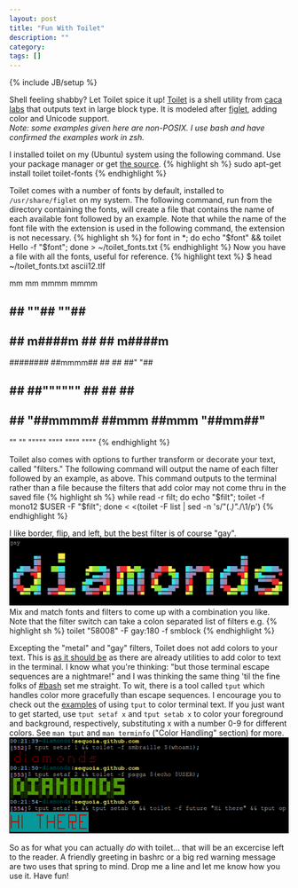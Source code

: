 ```yaml
---
layout: post
title: "Fun With Toilet"
description: ""
category: 
tags: []
---
```

{% include JB/setup %}

Shell feeling shabby? Let Toilet spice it up! [Toilet](http://caca.zoy.org/wiki/toilet) is a shell utility from [caca labs](http://caca.zoy.org/) that outputs text in large block type.  It is modeled after [figlet](http://www.figlet.org/), adding color and Unicode support.<br>
*Note: some examples given here are non-POSIX. I use bash and have confirmed the examples work in zsh.*

I installed toilet on my (Ubuntu) system using the following command.  Use your package manager or get [the source](http://caca.zoy.org/wiki/toilet).
{% highlight sh %}
sudo apt-get install toilet toilet-fonts
{% endhighlight %}

Toilet comes with a number of fonts by default, installed to ```/usr/share/figlet``` on my system.  The following command, run from the directory containing the fonts, will create a file that contains the name of each available font followed by an example.  Note that while the name of the font file with the extension is used in the following command, the extension is not necessary.
{% highlight sh %}
for font in *; do
	echo "$font" && toilet Hello -f "$font";
done > ~/toilet_fonts.txt
{% endhighlight %}
Now you have a file with all the fonts, useful for reference.
{% highlight text %}
$ head ~/toilet_fonts.txt
ascii12.tlf

 mm    mm            mmmm      mmmm
 ##    ##            ""##      ""##
 ##    ##   m####m     ##        ##       m####m
 ########  ##mmmm##    ##        ##      ##"  "##
 ##    ##  ##""""""    ##        ##      ##    ##
 ##    ##  "##mmmm#    ##mmm     ##mmm   "##mm##"
 ""    ""    """""      """"      """"     """"
{% endhighlight %}

Toilet also comes with options to further transform or decorate your text, called "filters."  The following command will output the name of each filter followed by an example, as above.  This command outputs to the terminal rather than a file because the filters that add color may not come thru in the saved file
{% highlight sh %}
while read -r filt;
	do echo "$filt";
	toilet -f mono12 $USER -F "$filt";
done < <(toilet -F list | sed -n 's/\"\(.*\)\".*/\1/p')
{% endhighlight %}

I like border, flip, and left, but the best filter is of course "gay".
![the word "diamonds" in block text with the "gay" filter applied](/img/gay_filter.png)
Mix and match fonts and filters to come up with a combination you like.  Note that the filter switch can take a colon separated list of filters e.g. 
{% highlight sh %}
toilet "58008" -F gay:180 -f smblock
{% endhighlight %}

Excepting the "metal" and "gay" filters, Toilet does not add colors to your text.  This is [as it should be](http://en.wikipedia.org/wiki/Unix_philosophy#McIlroy:_A_Quarter_Century_of_Unix) as there are already utilities to add color to text in the terminal.  I know what you're thinking: "but those terminal escape sequences are a nightmare!" and I was thinking the same thing 'til the fine folks of [#bash](http://irc.lc/freenode/bash/diamonds_sent_me) set me straight.  To wit, there is a tool called ```tput``` which handles color more gracefully than escape sequences.  I encourage you to check out the [examples](http://bash.cumulonim.biz/BashFAQ%282f%29037.html) of using ```tput``` to color terminal text.  If you just want to get started, use ```tput setaf x``` and ```tput setab x``` to color your foreground and background, respectively, substituting x with a number 0-9 for different colors.  See ```man tput``` and ```man terminfo``` ("Color Handling" section) for more.
![examples of using tput with toilet](/img/tput_toilet.png)

So as for what you can actually *do* with toilet... that will be an excercise left to the reader.  A friendly greeting in bashrc or a big red warning message are two uses that spring to mind.  Drop me a line and let me know how you use it.  Have fun!
